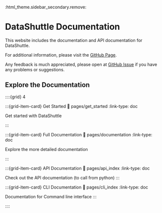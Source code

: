 :html_theme.sidebar_secondary.remove:

# DataShuttle Documentation

This website includes the documentation and API documentation for DataShuttle.

For additional information, please visit the [GitHub Page](https://github.com/neuroinformatics-unit/datashuttle).

Any feedback is much appreciated, please open at [GitHub Issue](https://github.com/neuroinformatics-unit/datashuttle/issues) if you have any problems or suggestions.

## Explore the Documentation

::::{grid} 4

:::{grid-item-card} Get Started
:link: pages/get_started
:link-type: doc

Get started with DataShuttle

:::

:::{grid-item-card} Full Documentation
:link: pages/documentation
:link-type: doc

Explore the more detailed documentation

:::

:::{grid-item-card} API Documentation
:link: pages/api_index
:link-type: doc

Check out the API documentation (to call from python)
:::

:::{grid-item-card} CLI Documentation
:link: pages/cli_index
:link-type: doc

Documentation for Command line interface
:::

::::
